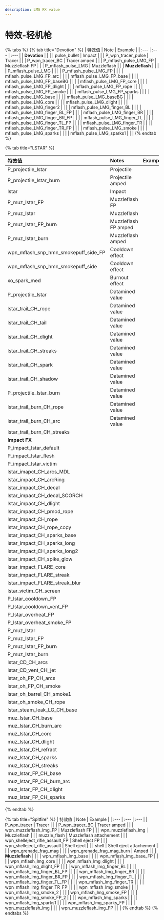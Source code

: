 ```yaml
---
description: LMG FX value
---
```


# 特效-轻机枪

{% tabs %}
{% tab title="Devotion" %}
| 特效值 | Note | Example |
| :--- | :--- | :--- |
| **Devotion** |  |  |
| pulse\_bullet | Impact |  |
| P\_wpn\_tracer\_pulse | Tracer |  |
| P\_wpn\_tracer\_BC | Tracer amped |  |
| P\_mflash\_pulse\_LMG\_FP | Muzzleflash FP |  |
| P\_mflash\_pulse\_LMG | Muzzleflash |  |
| **Muzzleflash** |  |  |
| P\_mflash\_pulse\_LMG |  |  |
| P\_mflash\_pulse\_LMG\_FP |  |  |
| mflash\_pulse\_LMG\_FP\_arc |  |  |
| mflash\_pulse\_LMG\_FP\_base |  |  |
| mflash\_pulse\_LMG\_FP\_baseBG |  |  |
| mflash\_pulse\_LMG\_FP\_core |  |  |
| mflash\_pulse\_LMG\_FP\_dlight |  |  |
| mflash\_pulse\_LMG\_FP\_rope |  |  |
| mflash\_pulse\_LMG\_FP\_smoke |  |  |
| mflash\_pulse\_LMG\_FP\_sparks |  |  |
| mflash\_pulse\_LMG\_base |  |  |
| mflash\_pulse\_LMG\_baseBG |  |  |
| mflash\_pulse\_LMG\_core |  |  |
| mflash\_pulse\_LMG\_dlight |  |  |
| mflash\_pulse\_LMG\_finger2 |  |  |
| mflash\_pulse\_LMG\_finger\_BL |  |  |
| mflash\_pulse\_LMG\_finger\_BL\_FP |  |  |
| mflash\_pulse\_LMG\_finger\_BR |  |  |
| mflash\_pulse\_LMG\_finger\_BR\_FP |  |  |
| mflash\_pulse\_LMG\_finger\_TL |  |  |
| mflash\_pulse\_LMG\_finger\_TL\_FP |  |  |
| mflash\_pulse\_LMG\_finger\_TR |  |  |
| mflash\_pulse\_LMG\_finger\_TR\_FP |  |  |
| mflash\_pulse\_LMG\_smoke |  |  |
| mflash\_pulse\_LMG\_sparks |  |  |
| mflash\_pulse\_LMG\_sparks1 |  |  |
{% endtab %}

{% tab title="LSTAR" %}


| 特效值 | Notes | Examples |
| :--- | :--- | :--- |
| P\_projectile\_lstar | Projectile |  |
| P\_projectile\_lstar\_burn | Projectile amped |  |
| lstar | Impact |  |
| P\_muz\_lstar\_FP | Muzzleflash FP |  |
| P\_muz\_lstar | Muzzleflash |  |
| P\_muz\_lstar\_FP\_burn | Muzzleflash FP amped |  |
| P\_muz\_lstar\_burn | Muzzleflash amped |  |
| wpn\_mflash\_snp\_hmn\_smokepuff\_side\_FP | Cooldown effect |  |
| wpn\_mflash\_snp\_hmn\_smokepuff\_side | Cooldown effect |  |
| xo\_spark\_med | Burnout effect |  |
| P\_projectile\_lstar | Datamined value |  |
| lstar\_trail\_CH\_rope | Datamined value |  |
| lstar\_trail\_CH\_tail | Datamined value |  |
| lstar\_trail\_CH\_dlight | Datamined value |  |
| lstar\_trail\_CH\_streaks | Datamined value |  |
| lstar\_trail\_CH\_spark | Datamined value |  |
| lstar\_trail\_CH\_shadow | Datamined value |  |
| P\_projectile\_lstar\_burn | Datamined value |  |
| lstar\_trail\_burn\_CH\_rope | Datamined value |  |
| lstar\_trail\_burn\_CH\_arc | Datamined value |  |
| lstar\_trail\_burn\_CH\_streaks |  |  |
| **Impact FX** |  |  |
| P\_impact\_lstar\_default |  |  |
| P\_impact\_lstar\_flesh |  |  |
| P\_impact\_lstar\_victim |  |  |
| lstar\_imapct\_CH\_arcs\_MDL |  |  |
| lstar\_impact\_CH\_arcRing |  |  |
| lstar\_impact\_CH\_decal |  |  |
| lstar\_impact\_CH\_decal\_SCORCH |  |  |
| lstar\_impact\_CH\_dlight |  |  |
| lstar\_impact\_CH\_pmod\_rope |  |  |
| lstar\_impact\_CH\_rope |  |  |
| lstar\_impact\_CH\_rope\_copy |  |  |
| lstar\_impact\_CH\_sparks\_base |  |  |
| lstar\_impact\_CH\_sparks\_long |  |  |
| lstar\_impact\_CH\_sparks\_long2 |  |  |
| lstar\_impact\_CH\_spike\_glow |  |  |
| lstar\_impact\_FLARE\_core |  |  |
| lstar\_impact\_FLARE\_streak |  |  |
| lstar\_impact\_FLARE\_streak\_blur |  |  |
| lstar\_victim\_CH\_screen |  |  |
| P\_lstar\_cooldown\_FP |  |  |
| P\_lstar\_cooldown\_vent\_FP |  |  |
| P\_lstar\_overheat\_FP |  |  |
| P\_lstar\_overheat\_smoke\_FP |  |  |
| P\_muz\_lstar |  |  |
| P\_muz\_lstar\_FP |  |  |
| P\_muz\_lstar\_FP\_burn |  |  |
| P\_muz\_lstar\_burn |  |  |
| lstar\_CD\_CH\_arcs |  |  |
| lstar\_CD\_vent\_CH\_jet |  |  |
| lstar\_oh\_FP\_CH\_arcs |  |  |
| lstar\_oh\_FP\_CH\_smoke |  |  |
| lstar\_oh\_barrel\_CH\_smoke1 |  |  |
| lstar\_oh\_smoke\_CH\_rope |  |  |
| lstar\_steam\_leak\_LG\_CH\_base |  |  |
| muz\_lstar\_CH\_base |  |  |
| muz\_lstar\_CH\_burn\_arc |  |  |
| muz\_lstar\_CH\_core |  |  |
| muz\_lstar\_CH\_dlight |  |  |
| muz\_lstar\_CH\_refract |  |  |
| muz\_lstar\_CH\_sparks |  |  |
| muz\_lstar\_CH\_streaks |  |  |
| muz\_lstar\_FP\_CH\_base |  |  |
| muz\_lstar\_FP\_CH\_burn\_arc |  |  |
| muz\_lstar\_FP\_CH\_dlight |  |  |
| muz\_lstar\_FP\_CH\_sparks |  |  |
{% endtab %}

{% tab title="Spitfire" %}
| 特效值 | Note | Example |
| :--- | :--- | :--- |
| P\_wpn\_tracer | Tracer |  |
| P\_wpn\_tracer\_BC | Tracer amped |  |
| wpn\_muzzleflash\_lmg\_FP | Muzzleflash FP |  |
| wpn\_muzzleflash\_lmg | Muzzleflash |  |
| muzzle\_flash | Muzzleflash attachement |  |
| wpn\_shelleject\_rifle\_assault\_FP | Shell eject FP |  |
| wpn\_shelleject\_rifle\_assault | Shell eject |  |
| shell | Shell eject attachement |  |
| wpn\_grenade\_frag\_mag |  |  |
| wpn\_grenade\_frag\_mag\_burn | Amped |  |
| **Muzzleflash** |  |  |
| wpn\_mflash\_lmg\_base |  |  |
| wpn\_mflash\_lmg\_base\_FP |  |  |
| wpn\_mflash\_lmg\_core |  |  |
| wpn\_mflash\_lmg\_dlight |  |  |
| wpn\_mflash\_lmg\_dlight\_FP |  |  |
| wpn\_mflash\_lmg\_finger\_BL |  |  |
| wpn\_mflash\_lmg\_finger\_BL\_FP |  |  |
| wpn\_mflash\_lmg\_finger\_BR |  |  |
| wpn\_mflash\_lmg\_finger\_BR\_FP |  |  |
| wpn\_mflash\_lmg\_finger\_TL |  |  |
| wpn\_mflash\_lmg\_finger\_TL\_FP |  |  |
| wpn\_mflash\_lmg\_finger\_TR |  |  |
| wpn\_mflash\_lmg\_finger\_TR\_FP |  |  |
| wpn\_mflash\_lmg\_smoke |  |  |
| wpn\_mflash\_lmg\_smoke\_2 |  |  |
| wpn\_mflash\_lmg\_smoke\_FP |  |  |
| wpn\_mflash\_lmg\_smoke\_FP\_2 |  |  |
| wpn\_mflash\_lmg\_sparks |  |  |
| wpn\_mflash\_lmg\_sparks1 |  |  |
| wpn\_mflash\_lmg\_sparks\_FP |  |  |
| wpn\_muzzleflash\_lmg |  |  |
| wpn\_muzzleflash\_lmg\_FP |  |  |
{% endtab %}
{% endtabs %}

